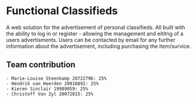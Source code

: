 # Functional Classifieds

A web solution for the advertisement of personal classifieds. All built with the ability to log in or register - allowing the management and eititng of a users advertisments. Users can be contacted by email for any further information about the advertisement, including purchasing the item/survice.

## Team contribution
    - Marie-Louise Steenkamp 20722796: 25%
    - Hendrik van Heerden 20916892: 25%
    - Kieren Sinclair 19989059: 25%
    - Christoff Van Zyl 20072015: 25%

